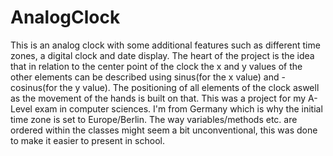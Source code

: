 # AnalogClock
This is an analog clock with some additional features such as different time zones, a digital clock and date display.
The heart of the project is the idea that in relation to the center point of the clock the x and y values of the other elements can be described using sinus(for the x value) and -cosinus(for the y value). The positioning of all elements of the clock aswell as the movement of the hands is built on that. 
This was a project for my A-Level exam in computer sciences. I'm from Germany which is why the initial time zone is set to Europe/Berlin.
The way variables/methods etc. are ordered within the classes might seem a bit unconventional, this was done to make it easier to present in school.
